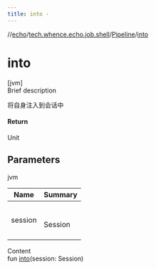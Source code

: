 ```yaml
---
title: into -
---
```

//[echo](../../index.md)/[tech.whence.echo.job.shell](../index.md)/[Pipeline](index.md)/[into](into.md)



# into  
[jvm]  
Brief description  


将自身注入到会话中



#### Return  


Unit



## Parameters  
  
jvm  
  
|  Name|  Summary| 
|---|---|
| session| <br><br>Session<br><br>
  
  
Content  
fun [into](into.md)(session: Session)  



